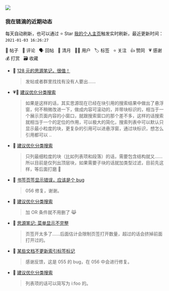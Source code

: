 <!--### Hi there 👋-->
![](https://github-readme-stats.vercel.app/api?username=yumo509)

<!--
**yumo509/yumo509** is a ✨ _special_ ✨ repository because its `README.md` (this file) appears on your GitHub profile.

Here are some ideas to get you started:

- 🔭 I’m currently working on ...
- 🌱 I’m currently learning ...
- 👯 I’m looking to collaborate on ...
- 🤔 I’m looking for help with ...
- 💬 Ask me about ...
- 📫 How to reach me: ...
- 😄 Pronouns: ...
- ⚡ Fun fact: ...
-->

<!--events start -->

### 我在链滴的近期动态

每天自动刷新，也可以通过 ⭐️ Star [我的个人主页](https://github.com/88250/88250)触发实时刷新，最近更新时间：`2021-01-03 16:26:27`

📝 帖子 &nbsp; 💬 评论 &nbsp; 🗣 回帖 &nbsp; 🌙 清月 &nbsp; 👨‍💻 用户 &nbsp; 🏷️ 标签 &nbsp; ⭐️ 关注 &nbsp; 👍 赞同 &nbsp; 💗 感谢 &nbsp; 💰 打赏 &nbsp; 🗃 收藏

* 💬 [128 元的思源笔记，很值！](https://ld246.com/article/1605599390100/comment/1609601620374#comments)

  > 发帖或者群里找找有没有人要出……
* 💗💬 [建议优化分类搜索](https://ld246.com/article/1609494578154/comment/1609579089529#comments)

  > 如果是这样的话，其实思源现在已经在块引用的搜索结果中做出了悬浮窗，何不稍微改进一下，做成内容可滚动的，并带块标识的，相当于一个展示页面内容的小窗口，就跟搜索窗口的那个差不多，这样的话搜索就相当于一个的定位的作用，可以极大的简化，搜索列表中可以默认只显示最小粒度的块，更复杂的引用可以进悬浮窗，通过块标识，想怎么引用都可以 ..
* 💬 [建议优化分类搜索](https://ld246.com/article/1609494578154/comment/1609576991647#comments)

  > 只列最细粒度的块（比如列表项和段落）的话，需要包含结构就又……所以目前是仅列出顶层块，如果需要子块的话就加类型过滤，目前先这样，等后面打磨 🙏
* 💬 [书签页签显示错误，应该是个 bug](https://ld246.com/article/1609490615930/comment/1609566540346#comments)

  > 056 修复，谢谢。
* 💬 [建议优化分类搜索](https://ld246.com/article/1609494578154/comment/1609566508674#comments)

  > 加 OR 条件就不用删了 😹
* 💬 [思源笔记: 菜单显示不完整](https://ld246.com/article/1609511541190/comment/1609515872159#comments)

  > 页签开太多了……后面估计会限制页签打开数量，超过的话会挤掉前面打开过的。
* 💬 [某些文档不更新索引标签标记](https://ld246.com/article/1609514864758/comment/1609515819693#comments)

  > 感谢反馈，这是 055 的 bug，在 056 中会进行修复。
* 💬 [建议优化分类搜索](https://ld246.com/article/1609494578154/comment/1609515784127#comments)

  > 列表项的话可以简写为 i:foo 的。


<!--events end -->

